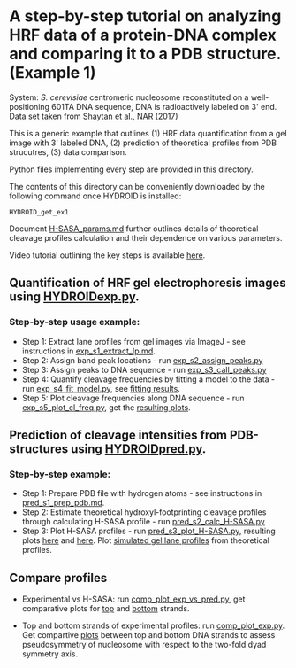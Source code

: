 # A step-by-step tutorial on analyzing HRF data of a protein-DNA complex and comparing it to a PDB structure. (Example 1)
System: *S. cerevisiae* centromeric nucleosome reconstituted on a well-positioning 601TA DNA sequence, DNA is radioactively labeled on 3' end. Data set taken from [Shaytan et al., NAR (2017)](https://www.ncbi.nlm.nih.gov/pubmed/28934480)

This is a generic example that outlines (1) HRF data quantification from a gel image with 3' labeled DNA, (2) prediction of theoretical profiles from PDB strucutres, (3) data comparison.

Python files implementing every step are provided in this directory.

The contents of this directory can be conveniently downloaded by the following command once HYDROID is installed:
```
HYDROID_get_ex1
```

Document [H-SASA_params.md](H-SASA_params.md) further outlines details of theoretical cleavage profiles calculation and their dependence on various parameters.

Video tutorial outlining the key steps is available [here](https://www.youtube.com/playlist?list=PL_GHGdsPyn0nVSvrRnyvuvkRCrNBjqeuC).

## Quantification of HRF gel electrophoresis images using [HYDROIDexp.py](../hydroid/HYDROIDexp.py).
### Step-by-step usage example:
- Step 1: Extract lane profiles from gel images via ImageJ - see instructions in [exp_s1_extract_lp.md](exp_s1_extract_lp.md).
- Step 2: Assign band peak locations - run [exp_s2_assign_peaks.py](exp_s2_assign_peaks.py)
- Step 3: Assign peaks to DNA sequence - run [exp_s3_call_peaks.py](exp_s3_call_peaks.py)
- Step 4: Quantify cleavage frequencies by fitting a model to the data  - run [exp_s4_fit_model.py](exp_s4_fit_model.py), see [fitting results](results/scCSE4_601TA_BS_fitted_intensities.png).
- Step 5: Plot cleavage frequencies along DNA sequence  - run [exp_s5_plot_cl_freq.py](exp_s5_plot_cl_freq.py), get the [resulting plots](results/scCSE4_601TA_BS_cl_freq_profile.png).

## Prediction of cleavage intensities from PDB-structures using [HYDROIDpred.py](HYDROIDpred.py).
### Step-by-step example:
- Step 1: Prepare PDB file with hydrogen atoms - see instructions in [pred_s1_prep_pdb.md](pred_s1_prep_pdb.md).
- Step 2: Estimate theoretical hydroxyl-footprinting cleavage profiles through calculating H-SASA profile - run [pred_s2_calc_H-SASA.py](pred_s2_calc_H-SASA.py)
- Step 3: Plot H-SASA profiles - run [pred_s3_plot_H-SASA.py](pred_s3_plot_H-SASA.py), resulting plots [here](results/scCSE4_601TA_TS_H-SASA.png) and [here](results/scCSE4_601TA_BS_H-SASA.png). Plot [simulated gel lane profiles](results/scCSE4_601TA_TS_H-SASA_simulated.png) from theoretical profiles.

## Compare profiles
- Experimental vs H-SASA: run [comp_plot_exp_vs_pred.py](comp_plot_exp_vs_pred.py), get comparative plots for [top](results/exp_vs_H-SASA_TS.png) and [bottom](results/exp_vs_H-SASA_BS.png) strands.

- Top and bottom strands of experimental profiles: run [comp_plot_exp.py](comp_plot_exp.py). Get compartive [plots](results/exp_compar_BS_TS.png) between top and bottom DNA strands to assess pseudosymmetry of nucleosome with respect to the two-fold dyad symmetry axis.
